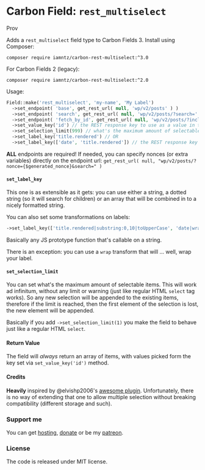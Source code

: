 # Carbon Field: `rest_multiselect`

Prov

Adds a `rest_multiselect` field type to Carbon Fields 3. Install using Composer:

```cli
composer require iamntz/carbon-rest-multiselect:^3.0
```

For Carbon Fields 2 (legacy):

```cli
composer require iamntz/carbon-rest-multiselect:^2.0
```

Usage:

```php
Field::make('rest_multiselect', 'my-name', 'My Label')
  ->set_endpoint( 'base', get_rest_url( null, 'wp/v2/posts' ) )
  ->set_endpoint( 'search', get_rest_url( null, 'wp/v2/posts/?search=' ) )
  ->set_endpoint( 'fetch_by_id', get_rest_url( null, 'wp/v2/posts/?include=' ) ) // endpoint used to look up for saved posts
  ->set_value_key('id') // the REST response key to use as a value in the select
  ->set_selection_limit(999) // what's the maximum amount of selectable items.
  ->set_label_key('title.rendered') // OR
  ->set_label_key(['date', 'title.rendered']) // the REST response key to use as a label in the select
```

**ALL** endpoints are required!
If needed, you can specify nonces (or extra variables) directly on the endpoint url: `get_rest_url( null, "wp/v2/posts/?nonce={$generated_nonce}&search=" )`

#### `set_label_key`

This one is as extensible as it gets: you can use either a string, a dotted string (so it will search for children) or an array that will be combined in to a nicely formatted string.

You can also set some transformations on labels:

```php
->set_label_key(['title.rendered|substring:0,10|toUpperCase', 'date|wrap(%label%)']);
```

Basically any JS prototype function that's callable on a string.

There is an exception: you can use a `wrap` transform that will ... well, wrap your label.

#### `set_selection_limit`
You can set what's the maximum amount of selectable items. This will work ad infinitum, without any limit or warning (just like regular HTML `select` tag works). So any new selection will be appended to the existing items, therefore if the limit is reached, then the first element of the selection is lost, the new element will be appended.

Basically if you add `->set_selection_limit(1)` you make the field to behave just like a regular HTML `select`.

#### Return Value
The field will _always_ return an array of items, with values picked form the key set via `set_value_key('id')` method.

#### Credits
**Heavily** inspired by @elvishp2006's [awesome plugin](https://github.com/elvishp2006/carbon-field-rest-api-select). Unfortunately, there is no way of extending that one to allow multiple selection without breaking compatibility (different storage and such).


### Support me
You can get [hosting](https://m.do.co/c/c95a44d0e992), [donate](https://www.paypal.me/iamntz) or be my [patreon](https://www.patreon.com/iamntz).

### License

The code is released under MIT license.
